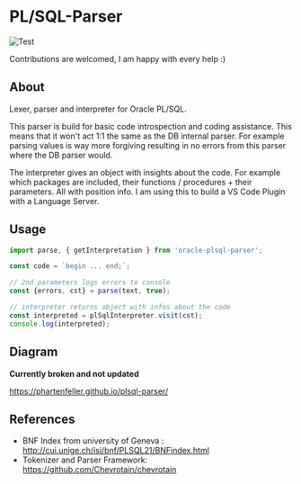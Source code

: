 # PL/SQL-Parser

![Test](https://github.com/phartenfeller/plsql-parser/workflows/Test/badge.svg)

Contributions are welcomed, I am happy with every help :)

## About

Lexer, parser and interpreter for Oracle PL/SQL.

This parser is build for basic code introspection and coding assistance. This means that it won't act 1:1 the same as the DB internal parser. For example parsing values is way more forgiving resulting in no errors from this parser where the DB parser would.

The interpreter gives an object with insights about the code. For example which packages are included, their functions / procedures + their parameters. All with position info. I am using this to build a VS Code Plugin with a Language Server.

## Usage

```typescript
import parse, { getInterpretation } from 'oracle-plsql-parser';

const code = `begin ... end;`;

// 2nd parameters logs errors to console
const {errors, cst} = parse(text, true);

// interpreter returns object with infos about the code
const interpreted = plSqlInterpreter.visit(cst);
console.log(interpreted);
```

## Diagram

**Currently broken and not updated**

https://phartenfeller.github.io/plsql-parser/

## References

- BNF Index from university of Geneva : http://cui.unige.ch/isi/bnf/PLSQL21/BNFindex.html
- Tokenizer and Parser Framework: https://github.com/Chevrotain/chevrotain
